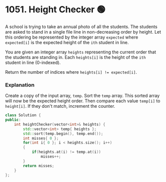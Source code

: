 # 1051. Height Checker 🟢

A school is trying to take an annual photo of all the students. The students are asked to stand in a single file line in non-decreasing order by height. Let this ordering be represented by the integer array `expected` where `expected[i]` is the expected height of the `ith` student in line.

You are given an integer array `heights` representing the current order that the students are standing in. Each `heights[i]` is the height of the `ith` student in line (0-indexed).

Return the number of indices where `heights[i] != expected[i]`.

### Explanation

Create a copy of the input array, `temp`. Sort the `temp` array. This sorted array will now be the expected height order. Then compare each value `temp[i]` to `height[i]`. If they don't match, increment the counter.

```cpp
class Solution {
public:
    int heightChecker(vector<int>& heights) {
        std::vector<int> temp{ heights };
        std::sort(temp.begin(), temp.end());
        int misses{ 0 };
        for(int i{ 0 }; i < heights.size(); i++)
        {
            if(heights.at(i) != temp.at(i))
                misses++;
        }
        return misses;
    }
};
```